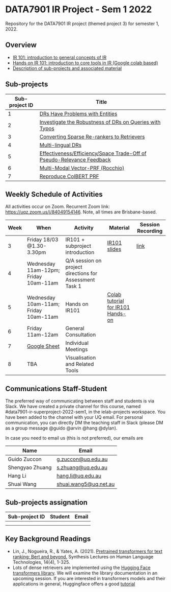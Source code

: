# DATA7901 IR Project - Sem 1 2022
Repository for the DATA7901 IR project (themed project 3) for semester 1, 2022.


## Overview

- [IR 101: introduction to general concepts of IR](https://github.com/ielab/DATA7901-IR-project-2022-sem1/blob/main/IR101/IR101.pdf)
- [Hands on IR 101: introduction to core tools in IR (Google colab based)](https://colab.research.google.com/drive/15o06rOBLQ7W6Sb7D02HuLfldtpwumh51?usp=sharing)
- [Description of sub-projects and associated material](https://github.com/ielab/DATA7901-IR-project-2022-sem1/tree/main/sub-projects)


## Sub-projects

| Sub-project ID | Title                             |
|----------------|-----------------------------------|
|       1        | [DRs Have Problems with Entities](https://github.com/ielab/DATA7901-IR-project-2022-sem1/tree/main/sub-projects/1)   |
|       2        | [Investigate the Robustness of DRs on Queries with Typos](https://github.com/ielab/DATA7901-IR-project-2022-sem1/tree/main/sub-projects/2)                                  |
|       3        | [Converting Sparse Re-rankers to Retrievers](https://github.com/ielab/DATA7901-IR-project-2022-sem1/tree/main/sub-projects/3)                                  |
|       4        |  [Multi-lingual DRs](https://github.com/ielab/DATA7901-IR-project-2022-sem1/tree/main/sub-projects/4) ||
|       5        | [Effectiveness/Efficiency/Space Trade-Off of Pseudo-Relevance Feedback](https://github.com/ielab/DATA7901-IR-project-2022-sem1/tree/main/sub-projects/5) |
|       6        | [Multi-Modal Vector-PRF (Rocchio)](https://github.com/ielab/DATA7901-IR-project-2022-sem1/tree/main/sub-projects/6)  |
|       7        | [Reproduce ColBERT PRF](https://github.com/ielab/DATA7901-IR-project-2022-sem1/tree/main/sub-projects/7)  |

## Weekly Schedule of Activities

All activities occur on Zoom. Recurrent Zoom link: https://uqz.zoom.us/j/84049154146.
Note, all times are Brisbane-based.

| Week | When                         | Activity                               | Material                               | Session Recording|
|------|------------------------------|----------------------------------------|----------------------------------------|------------------|
|  3   | Friday 18/03 @1.30-3.30pm    |IR101 + subproject introduction         | [IR101 slides](https://github.com/ielab/DATA7901-IR-project-2022-sem1/blob/main/IR101/IR101.pdf)    | [link](https://uqz.zoom.us/rec/share/SfmbAUhin4N4z5PaLhrA2hSAFI-WUgBHdUoLBtV58mQ-n4cllonfViPg_mh-FEx4.iL4YBpeOMvf6ZBYA)|
|  4   |   Wednesday 11am-12pm; Friday 10am-11am                     |Q/A session on project directions for Assessment Task 1|  | |
|  5   |   Wednesday 10am-11am; Friday 10am-11am                     |Hands on IR101| [Colab tutorial for IR101 Hands-on](https://colab.research.google.com/drive/15o06rOBLQ7W6Sb7D02HuLfldtpwumh51?usp=sharing) | |
|  6   |   Friday 11am-12am                     | General Consultation |  | |
|  7   |   [Google Sheet](https://docs.google.com/spreadsheets/d/1guAsZCEZYtsvvP23OqpgHVwUybAL8szzNBORlDkQric/edit?usp=sharing) | Individual Meetings ||
|  8   |   TBA   |  Visualisation and Related Tools  |  |  |

## Communications Staff-Student

The preferred way of communicating between staff and students is via Slack. We have created a private channel for this course, named #data7901-ir-superproject-2022-sem1, in the ielab-projects workspace. You have been added to the channel with your UQ email. 
For personal communication, you can directly DM the teaching staff in Slack (please DM as a group message @guido @arvin @hang @dylan).

In case you need to email us (this is not preferred), our emails are

| Name | Email                             |
|----------------|-----------------------------------|
| Guido Zuccon | g.zuccon@uq.edu.au | 
| Shengyao Zhuang | s.zhuang@uq.edu.au |
|  Hang Li | hang.li@uq.edu.au |
|  Shuai Wang | shuai.wang5@uq.net.au |


## Sub-projects assignation

| Sub-project ID | Student | Email |
|----------------|---------|-------|
|                |         |       |
|                |         |       |


## Key Background Readings

* Lin, J., Nogueira, R., & Yates, A. (2021). [Pretrained transformers for text ranking: Bert and beyond.](https://web.archive.org/web/20210716210049id_/https://pure.mpg.de/rest/items/item_3287344_1/component/file_3287345/content) Synthesis Lectures on Human Language Technologies, 14(4), 1-325.
* Lots of dense retrievers are implemented using the [Hugging Face transformers library](https://huggingface.co/docs/transformers/index). We will examine the library documentation in an upcoming session. If you are interested in transformers models and their applications in general, Huggingface offers a good [tutorial](https://huggingface.co/course/chapter1/1)
